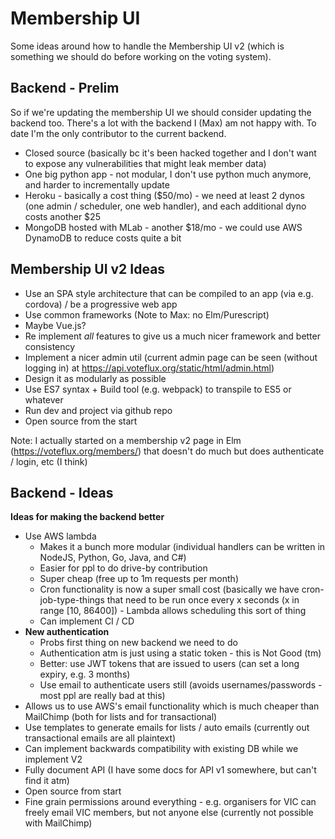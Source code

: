 # Membership UI

Some ideas around how to handle the Membership UI v2 (which is something we should do before working on the voting system). 

## Backend - Prelim

So if we're updating the membership UI we should consider updating the backend too. 
There's a lot with the backend I (Max) am not happy with. To date I'm the only contributor to the current backend.

* Closed source (basically bc it's been hacked together and I don't want to expose any vulnerabilities that might leak member data)
* One big python app - not modular, I don't use python much anymore, and harder to incrementally update
* Heroku - basically a cost thing ($50/mo) - we need at least 2 dynos (one admin / scheduler, one web handler), and each additional dyno costs another $25
* MongoDB hosted with MLab - another $18/mo - we could use AWS DynamoDB to reduce costs quite a bit

## Membership UI v2 Ideas

* Use an SPA style architecture that can be compiled to an app (via e.g. cordova) / be a progressive web app
* Use common frameworks (Note to Max: no Elm/Purescript)
* Maybe Vue.js?
* Re implement _all_ features to give us a much nicer framework and better consistency
* Implement a nicer admin util (current admin page can be seen (without logging in) at https://api.voteflux.org/static/html/admin.html)
* Design it as modularly as possible
* Use ES7 syntax + Build tool (e.g. webpack) to transpile to ES5 or whatever
* Run dev and project via github repo
* Open source from the start

Note: I actually started on a membership v2 page in Elm (https://voteflux.org/members/) that doesn't do much but does authenticate / login, etc (I think)

## Backend - Ideas

**Ideas for making the backend better**

* Use AWS lambda
  * Makes it a bunch more modular (individual handlers can be written in NodeJS, Python, Go, Java, and C#)
  * Easier for ppl to do drive-by contribution
  * Super cheap (free up to 1m requests per month)
  * Cron functionality is now a super small cost (basically we have cron-job-type-things that need to be run once every x seconds (x in range [10, 86400]) - Lambda allows scheduling this sort of thing
  * Can implement CI / CD
* **New authentication**
  * Probs first thing on new backend we need to do
  * Authentication atm is just using a static token - this is Not Good (tm)
  * Better: use JWT tokens that are issued to users (can set a long expiry, e.g. 3 months)
  * Use email to authenticate users still (avoids usernames/passwords - most ppl are really bad at this)
* Allows us to use AWS's email functionality which is much cheaper than MailChimp (both for lists and for transactional)
* Use templates to generate emails for lists / auto emails (currently out transactional emails are all plaintext)
* Can implement backwards compatibility with existing DB while we implement V2
* Fully document API (I have some docs for API v1 somewhere, but can't find it atm)
* Open source from start
* Fine grain permissions around everything - e.g. organisers for VIC can freely email VIC members, but not anyone else (currently not possible with MailChimp)
